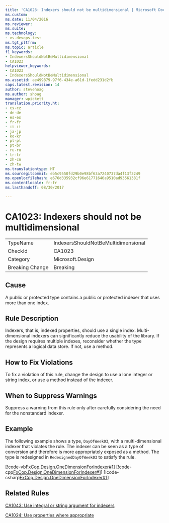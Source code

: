 ```yaml
---
title: 'CA1023: Indexers should not be multidimensional | Microsoft Docs'
ms.custom: 
ms.date: 11/04/2016
ms.reviewer: 
ms.suite: 
ms.technology:
- vs-devops-test
ms.tgt_pltfrm: 
ms.topic: article
f1_keywords:
- IndexersShouldNotBeMultidimensional
- CA1023
helpviewer_keywords:
- CA1023
- IndexersShouldNotBeMultidimensional
ms.assetid: ae499879-97f6-434e-a61d-1fedd231d2fb
caps.latest.revision: 14
author: stevehoag
ms.author: shoag
manager: wpickett
translation.priority.ht:
- cs-cz
- de-de
- es-es
- fr-fr
- it-it
- ja-jp
- ko-kr
- pl-pl
- pt-br
- ru-ru
- tr-tr
- zh-cn
- zh-tw
ms.translationtype: HT
ms.sourcegitcommit: eb5c9550fd29b0e98bf63a7240737da4f13f3249
ms.openlocfilehash: e676d335932cf96e61771646a9510ad93561381f
ms.contentlocale: fr-fr
ms.lasthandoff: 08/30/2017

---
```

# <a name="ca1023-indexers-should-not-be-multidimensional"></a>CA1023: Indexers should not be multidimensional
|||  
|-|-|  
|TypeName|IndexersShouldNotBeMultidimensional|  
|CheckId|CA1023|  
|Category|Microsoft.Design|  
|Breaking Change|Breaking|  
  
## <a name="cause"></a>Cause  
 A public or protected type contains a public or protected indexer that uses more than one index.  
  
## <a name="rule-description"></a>Rule Description  
 Indexers, that is, indexed properties, should use a single index. Multi-dimensional indexers can significantly reduce the usability of the library. If the design requires multiple indexes, reconsider whether the type represents a logical data store. If not, use a method.  
  
## <a name="how-to-fix-violations"></a>How to Fix Violations  
 To fix a violation of this rule, change the design to use a lone integer or string index, or use a method instead of the indexer.  
  
## <a name="when-to-suppress-warnings"></a>When to Suppress Warnings  
 Suppress a warning from this rule only after carefully considering the need for the nonstandard indexer.  
  
## <a name="example"></a>Example  
 The following example shows a type, `DayOfWeek03`, with a multi-dimensional indexer that violates the rule. The indexer can be seen as a type of conversion and therefore is more appropriately exposed as a method. The type is redesigned in `RedesignedDayOfWeek03` to satisfy the rule.  
  
 [!code-vb[FxCop.Design.OneDimensionForIndexer#1](../code-quality/codesnippet/VisualBasic/ca1023-indexers-should-not-be-multidimensional_1.vb)] [!code-cpp[FxCop.Design.OneDimensionForIndexer#1](../code-quality/codesnippet/CPP/ca1023-indexers-should-not-be-multidimensional_1.cpp)] [!code-csharp[FxCop.Design.OneDimensionForIndexer#1](../code-quality/codesnippet/CSharp/ca1023-indexers-should-not-be-multidimensional_1.cs)]  
  
## <a name="related-rules"></a>Related Rules  
 [CA1043: Use integral or string argument for indexers](../code-quality/ca1043-use-integral-or-string-argument-for-indexers.md)  
  
 [CA1024: Use properties where appropriate](../code-quality/ca1024-use-properties-where-appropriate.md)
